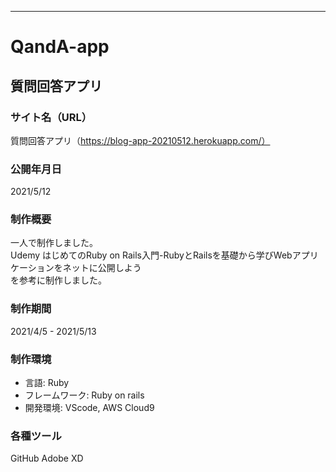 ---------------------------
# QandA-app
質問回答アプリ
---------------------------
### サイト名（URL）
質問回答アプリ（https://blog-app-20210512.herokuapp.com/）

### 公開年月日
2021/5/12

### 制作概要
一人で制作しました。<br>
Udemy はじめてのRuby on Rails入門-RubyとRailsを基礎から学びWebアプリケーションをネットに公開しよう<br>
を参考に制作しました。

### 制作期間
2021/4/5 - 2021/5/13

### 制作環境
- 言語: Ruby
- フレームワーク: Ruby on rails
- 開発環境: VScode, AWS Cloud9


### 各種ツール
GitHub
Adobe XD
